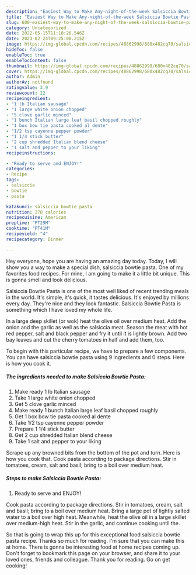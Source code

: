 ```yaml
---
description: "Easiest Way to Make Any-night-of-the-week Salsiccia Bowtie Pasta"
title: "Easiest Way to Make Any-night-of-the-week Salsiccia Bowtie Pasta"
slug: 600-easiest-way-to-make-any-night-of-the-week-salsiccia-bowtie-pasta
category: Uncategorized
date: 2022-05-15T11:10:26.546Z
date: 2023-02-24T09:25:00.215Z
image: https://img-global.cpcdn.com/recipes/48862998/680x482cq70/salsiccia-bowtie-pasta-recipe-main-photo.jpg
hideToc: false
enableToc: true
enableTocContent: false
thumbnail: https://img-global.cpcdn.com/recipes/48862998/680x482cq70/salsiccia-bowtie-pasta-recipe-main-photo.jpg
cover: https://img-global.cpcdn.com/recipes/48862998/680x482cq70/salsiccia-bowtie-pasta-recipe-main-photo.jpg
author: Admin
authorAv: notfound
ratingvalue: 3.9
reviewcount: 22
recipeingredient:
- "1 lb Italian sausage"
- "1 large white onion chopped"
- "5 clove garlic minced"
- "1 bunch Italian large leaf basil chopped roughly"
- "1 box bow tie pasta cooked al dente"
- "1/2 tsp cayenne pepper powder"
- "1 1/4 stick butter"
- "2 cup shredded Italian blend cheese"
- "1 salt and pepper to your liking"
recipeinstructions:

- "Ready to serve and ENJOY!"
categories:
- Recipe
tags:
- salsiccia
- bowtie
- pasta

katakunci: salsiccia bowtie pasta 
nutrition: 278 calories
recipecuisine: American
preptime: "PT29M"
cooktime: "PT41M"
recipeyield: "4"
recipecategory: Dinner

---
```



Hey everyone, hope you are having an amazing day today. Today, I will show you a way to make a special dish, salsiccia bowtie pasta. One of my favorites food recipes. For mine, I am going to make it a little bit unique. This is gonna smell and look delicious.

Salsiccia Bowtie Pasta is one of the most well liked of recent trending meals in the world. It's simple, it's quick, it tastes delicious. It's enjoyed by millions every day. They're nice and they look fantastic. Salsiccia Bowtie Pasta is something which I have loved my whole life.

In a large deep skillet (or wok) heat the olive oil over medium heat. Add the onion and the garlic as well as the salsiccia meat. Season the meat with hot red pepper, salt and black pepper and fry it until it is lightly brown. Add two bay leaves and cut the cherry tomatoes in half and add them, too.


To begin with this particular recipe, we have to prepare a few components. You can have salsiccia bowtie pasta using 9 ingredients and 0 steps. Here is how you cook it.

<!--inarticleads1-->

##### The ingredients needed to make Salsiccia Bowtie Pasta:

1. Make ready 1 lb Italian sausage
1. Take 1 large white onion chopped
1. Get 5 clove garlic minced
1. Make ready 1 bunch Italian large leaf basil chopped roughly
1. Get 1 box bow tie pasta cooked al dente
1. Take 1/2 tsp cayenne pepper powder
1. Prepare 1 1/4 stick butter
1. Get 2 cup shredded Italian blend cheese
1. Take 1 salt and pepper to your liking


Scrape up any browned bits from the bottom of the pot and turn. Here is how you cook that. Cook pasta according to package directions. Stir in tomatoes, cream, salt and basil; bring to a boil over medium heat. 

<!--inarticleads2-->

##### Steps to make Salsiccia Bowtie Pasta:


1. Ready to serve and ENJOY!

Cook pasta according to package directions. Stir in tomatoes, cream, salt and basil; bring to a boil over medium heat. Bring a large pot of lightly salted water to a boil over high heat. Meanwhile, heat the olive oil in a large skillet over medium-high heat. Stir in the garlic, and continue cooking until the. 

So that is going to wrap this up for this exceptional food salsiccia bowtie pasta recipe. Thanks so much for reading. I'm sure that you can make this at home. There is gonna be interesting food at home recipes coming up. Don't forget to bookmark this page on your browser, and share it to your loved ones, friends and colleague. Thank you for reading. Go on get cooking!
